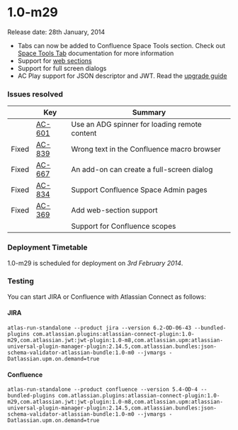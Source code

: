 # 1.0-m29

Release date: 28th January, 2014

* Tabs can now be added to Confluence Space Tools section. Check out [Space Tools Tab](../modules/confluence/space-tools-tab.html)
documentation for more information
* Support for [web sections](../modules/common/web-section.html)
* Support for full screen dialogs
* AC Play support for JSON descriptor and JWT. Read the [upgrade guide](../guides/upgrade-play.html)

### Issues resolved

<table class="aui issue-table">
    <thead>
        <tr>
            <th></th>
            <th class='key'>Key</th>
            <th>Summary</th>
        </tr>
    </thead>
    <tbody>
        <tr>
            <td></td>
            <td><a href="https://ecosystem.atlassian.net/browse/AC-601">AC-601</a></td>
            <td>Use an ADG spinner for loading remote content</td>
        </tr>
        <tr>
            <td><span class="aui-icon aui-icon-small aui-icon-success">Fixed</span></td>
            <td><a href="https://ecosystem.atlassian.net/browse/AC-839">AC-839</a></td>
            <td>Wrong text in the Confluence macro browser</td>
        </tr>
        <tr>
            <td><span class="aui-icon aui-icon-small aui-icon-success">Fixed</span></td>
            <td><a href="https://ecosystem.atlassian.net/browse/AC-667">AC-667</a></td>
            <td>An add-on can create a full-screen dialog</td>
        </tr>
        <tr>
            <td><span class="aui-icon aui-icon-small aui-icon-success">Fixed</span></td>
            <td><a href="https://ecosystem.atlassian.net/browse/AC-834">AC-834</a></td>
            <td>Support Confluence Space Admin pages</td>
        </tr>
        <tr>
            <td><span class="aui-icon aui-icon-small aui-icon-success">Fixed</span></td>
            <td><a href="https://ecosystem.atlassian.net/browse/AC-369">AC-369</a></td>
            <td>Add web-section support</td>
        </tr>
        <tr>
            <td></td>
            <td></td>
            <td>Support for Confluence scopes</td>
        </tr>
    </tbody>
</table>

### Deployment Timetable

1.0-m29 is scheduled for deployment on _3rd February 2014_.

### Testing

You can start JIRA or Confluence with Atlassian Connect as follows:

#### JIRA
<pre><code data-lang="text">atlas-run-standalone --product jira --version 6.2-OD-06-43 --bundled-plugins com.atlassian.plugins:atlassian-connect-plugin:1.0-m29,com.atlassian.jwt:jwt-plugin:1.0-m8,com.atlassian.upm:atlassian-universal-plugin-manager-plugin:2.14.5,com.atlassian.bundles:json-schema-validator-atlassian-bundle:1.0-m0 --jvmargs -Datlassian.upm.on.demand=true</code></pre>

#### Confluence
<pre><code data-lang="text">atlas-run-standalone --product confluence --version 5.4-OD-4 --bundled-plugins com.atlassian.plugins:atlassian-connect-plugin:1.0-m29,com.atlassian.jwt:jwt-plugin:1.0-m8,com.atlassian.upm:atlassian-universal-plugin-manager-plugin:2.14.5,com.atlassian.bundles:json-schema-validator-atlassian-bundle:1.0-m0 --jvmargs -Datlassian.upm.on.demand=true</code></pre>
